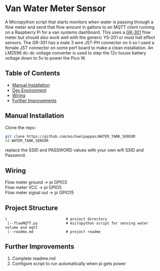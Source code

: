 # Van Water Meter Sensor
A Micropython script that starts monitors when water is passing through a flow meter and send that flow amount in gallons to an MQTT client running on a Raspberry Pi for a van systems dashboard.
This uses a [GR-301](https://www.amazon.com/GREDIA-Connect-Food-Grade-Flowmeter-Counter/dp/B07MY7H45V) flow meter but should also work well with the generic YS-201 or most hall effect sensors. The GR-301 has a male 3 wire JST-PH connector on it so I used a female JST connector on some perf board to make a clean installation.
An LM2596 dc-dc voltage converter is used to step the 12v house battery voltage down to 5v to power the Pico W.


## Table of Contents
- [Manual Installation](#manual-installation)
- [Dev Environment](#development-environment)
- [Wiring](#wiring)
- [Further Improvements](#further-improvements)


## Manual Installation

Clone the repo:

```bash
git clone https://github.com/michaelpappas/WATER_TANK_SENSOR
cd WATER_TANK_SENSOR
```

replace the SSID and PASSWORD values with your own wifi SSID and Password.


## Wiring
Flow meter ground -> pi GPIO3  
Flow meter VCC -> pi GPIO5  
Flow meter signal out -> pi GPIO15

## Project Structure

```
\                           # project directory
 |--flowMQTT.py             # micropython script for sensing water volume and mqtt
 |--readme.md               # project readme

```

## Further Improvements

1. Complete readme.md
2. Configure script to run automatically when pi gets power










